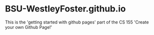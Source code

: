 # BSU-WestleyFoster.github.io
This is the  'getting started with github pages' part of the CS 155 'Create your own Github Page!'
